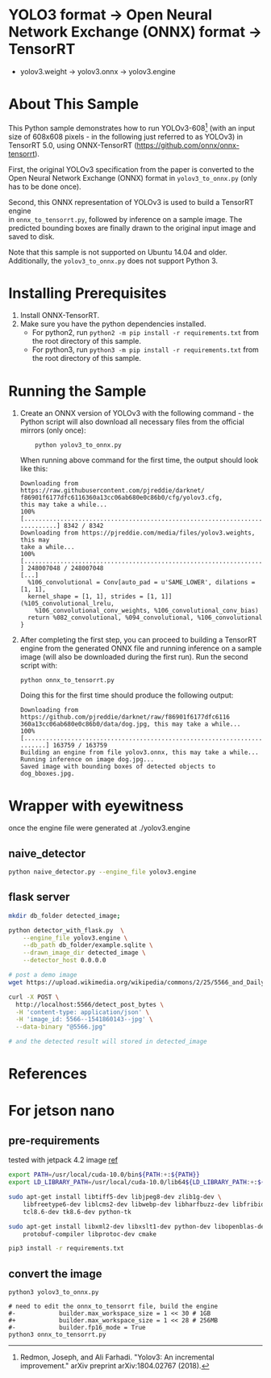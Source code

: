 # YOLO3 format -> Open Neural Network Exchange (ONNX) format -> TensorRT
* yolov3.weight -> yolov3.onnx -> yolov3.engine

# About This Sample
This Python sample demonstrates how to run YOLOv3-608[^1] (with an input size of 608x608 pixels - in the following just referred to as YOLOv3) in TensorRT 5.0, using ONNX-TensorRT (https://github.com/onnx/onnx-tensorrt).

First, the original YOLOv3 specification from the paper is converted to the
Open Neural Network Exchange (ONNX) format in `yolov3_to_onnx.py` (only has to
be done once).

Second, this ONNX representation of YOLOv3 is used to build a TensorRT engine  
in `onnx_to_tensorrt.py`, followed by inference on a sample image. The predicted
bounding boxes are finally drawn to the original input image and saved to disk.

Note that this sample is not supported on Ubuntu 14.04 and older.
Additionally, the `yolov3_to_onnx.py` does not support Python 3.

# Installing Prerequisites
1. Install ONNX-TensorRT.
2. Make sure you have the python dependencies installed.
    - For python2, run `python2 -m pip install -r requirements.txt` from the root directory of this sample.
    - For python3, run `python3 -m pip install -r requirements.txt` from the root directory of this sample.

# Running the Sample
1. Create an ONNX version of YOLOv3 with the following command - the Python
   script will also download all necessary files from the official mirrors
   (only once):
	```
		python yolov3_to_onnx.py
	```
	When running above command for the first time, the output should look like
	this:
	```
	Downloading from https://raw.githubusercontent.com/pjreddie/darknet/
	f86901f6177dfc6116360a13cc06ab680e0c86b0/cfg/yolov3.cfg,
	this may take a while...
	100% [......................................................................
	..........] 8342 / 8342
	Downloading from https://pjreddie.com/media/files/yolov3.weights, this may
	take a while...
	100% [......................................................................
	] 248007048 / 248007048
	[...]
	  %106_convolutional = Conv[auto_pad = u'SAME_LOWER', dilations = [1, 1],
	  kernel_shape = [1, 1], strides = [1, 1]](%105_convolutional_lrelu,
	  	%106_convolutional_conv_weights, %106_convolutional_conv_bias)
	  return %082_convolutional, %094_convolutional, %106_convolutional
	}
	```
2. After completing the first step, you can proceed to building a TensorRT
   engine from the generated ONNX file and running inference on a sample image
   (will also be downloaded during the first run). Run the second script with:
    ```
    python onnx_to_tensorrt.py
    ```
	Doing this for the first time should produce the following output:
	```
	Downloading from https://github.com/pjreddie/darknet/raw/f86901f6177dfc6116
    360a13cc06ab680e0c86b0/data/dog.jpg, this may take a while...
	100% [.....................................................................
    .......] 163759 / 163759
	Building an engine from file yolov3.onnx, this may take a while...
	Running inference on image dog.jpg...
	Saved image with bounding boxes of detected objects to dog_bboxes.jpg.
	```

# Wrapper with eyewitness
once the engine file were generated at ./yolov3.engine

## naive_detector
```bash
python naive_detector.py --engine_file yolov3.engine
```

## flask server
```bash
mkdir db_folder detected_image;

python detector_with_flask.py  \
    --engine_file yolov3.engine \
    --db_path db_folder/example.sqlite \
    --drawn_image_dir detected_image \
    --detector_host 0.0.0.0
```

```bash
# post a demo image 
wget https://upload.wikimedia.org/wikipedia/commons/2/25/5566_and_Daily_Air_B-55507_20050820.jpg -O 5566.jpg

curl -X POST \
  http://localhost:5566/detect_post_bytes \
  -H 'content-type: application/json' \
  -H 'image_id: 5566--1541860143--jpg' \
  --data-binary "@5566.jpg"

# and the detected result will stored in detected_image
```


# References

[^1]: Redmon, Joseph, and Ali Farhadi. "Yolov3: An incremental improvement."
arXiv preprint arXiv:1804.02767 (2018).


# For jetson nano

## pre-requirements

tested with jetpack 4.2 image [ref](https://developer.nvidia.com/embedded/jetpack)

```bash
export PATH=/usr/local/cuda-10.0/bin${PATH:+:${PATH}}
export LD_LIBRARY_PATH=/usr/local/cuda-10.0/lib64${LD_LIBRARY_PATH:+:${LD_LIBRARY_PATH}}

sudo apt-get install libtiff5-dev libjpeg8-dev zlib1g-dev \
    libfreetype6-dev liblcms2-dev libwebp-dev libharfbuzz-dev libfribidi-dev \
    tcl8.6-dev tk8.6-dev python-tk

sudo apt-get install libxml2-dev libxslt1-dev python-dev libopenblas-dev gfortran \
    protobuf-compiler libprotoc-dev cmake

pip3 install -r requirements.txt                   
```


## convert the image 

```
python3 yolov3_to_onnx.py

# need to edit the onnx_to_tensorrt file, build the engine
#-            builder.max_workspace_size = 1 << 30 # 1GB
#+            builder.max_workspace_size = 1 << 28 # 256MB
#-            builder.fp16_mode = True
python3 onnx_to_tensorrt.py 
```
